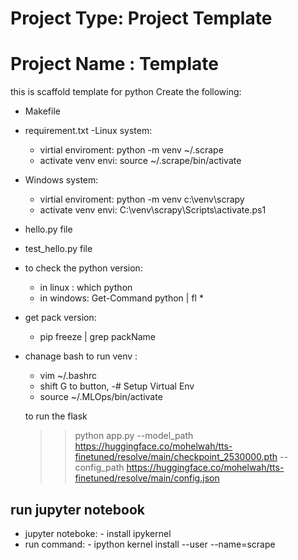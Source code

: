 # Project Type: Project Template
# Project Name : Template
this is scaffold template for python 
 Create the following:
 - Makefile
 - requirement.txt
 -Linux system:
    - virtial enviroment: python -m venv ~/.scrape
    - activate venv envi: source ~/.scrape/bin/activate
 - Windows system:
    - virtial enviroment: python -m venv c:\venv\scrapy
    - activate venv envi:   C:\venv\scrapy\Scripts\activate.ps1
 - hello.py file
 - test_hello.py file 
 - to check the python version:
    - in linux : which python  
    - in windows: Get-Command python | fl *
 - get pack version:
    - pip freeze | grep packName 
 - chanage bash to run venv :
    - vim ~/.bashrc
    - shift G to button, 
    -# Setup Virtual Env
    - source ~/.MLOps/bin/activate

    to run the flask 
    >> python app.py --model_path https://huggingface.co/mohelwah/tts-finetuned/resolve/main/checkpoint_2530000.pth --config_path https://huggingface.co/mohelwah/tts-finetuned/resolve/main/config.json

## run jupyter notebook
  - jupyter noteboke: - install ipykernel
  - run command: - ipython kernel install --user --name=scrape
       
